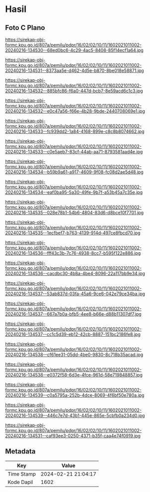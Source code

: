 # Hasil

## Foto C Plano

https://sirekap-obj-formc.kpu.go.id/807a/pemilu/pdpr/16/02/02/10/11/1602021011002-20240216-134530--68ed0bc6-4c29-4ac5-8408-85f14ecf1a64.jpg

https://sirekap-obj-formc.kpu.go.id/807a/pemilu/pdpr/16/02/02/10/11/1602021011002-20240216-134531--8373aa5e-d462-4d5e-b870-8be018e58871.jpg

https://sirekap-obj-formc.kpu.go.id/807a/pemilu/pdpr/16/02/02/10/11/1602021011002-20240216-134532--885bfc86-f6a0-447d-bcb7-8e59acd6c1c3.jpg

https://sirekap-obj-formc.kpu.go.id/807a/pemilu/pdpr/16/02/02/10/11/1602021011002-20240216-134532--e0c47a56-f66e-4b28-9bde-2440708069e1.jpg

https://sirekap-obj-formc.kpu.go.id/807a/pemilu/pdpr/16/02/02/10/11/1602021011002-20240216-134533--fc939dd2-1a84-4168-899e-c8c8b8074662.jpg

https://sirekap-obj-formc.kpu.go.id/807a/pemilu/pdpr/16/02/02/10/11/1602021011002-20240216-134533--c0e5aeb7-83cf-44ab-aa71-8793581aad4e.jpg

https://sirekap-obj-formc.kpu.go.id/807a/pemilu/pdpr/16/02/02/10/11/1602021011002-20240216-134534--b59b9a61-a917-4609-9f08-fc08d2ae5d48.jpg

https://sirekap-obj-formc.kpu.go.id/807a/pemilu/pdpr/16/02/02/10/11/1602021011002-20240216-134534--eaf0ba95-5a30-49fe-9b7f-a53b45a7c35e.jpg

https://sirekap-obj-formc.kpu.go.id/807a/pemilu/pdpr/16/02/02/10/11/1602021011002-20240216-134535--028e78b1-54b6-4804-83d6-d8bce10f7701.jpg

https://sirekap-obj-formc.kpu.go.id/807a/pemilu/pdpr/16/02/02/10/11/1602021011002-20240216-134535--1ecfbef7-b763-4139-914d-497ce8fbcd70.jpg

https://sirekap-obj-formc.kpu.go.id/807a/pemilu/pdpr/16/02/02/10/11/1602021011002-20240216-134536--fff43c3b-7c76-4938-8cc7-b595f122e886.jpg

https://sirekap-obj-formc.kpu.go.id/807a/pemilu/pdpr/16/02/02/10/11/1602021011002-20240216-134536--cacdbc30-4b8a-4be4-8096-22a117bb9e34.jpg

https://sirekap-obj-formc.kpu.go.id/807a/pemilu/pdpr/16/02/02/10/11/1602021011002-20240216-134537--53ab837d-03fa-45a6-9ce6-042e79ce34ba.jpg

https://sirekap-obj-formc.kpu.go.id/807a/pemilu/pdpr/16/02/02/10/11/1602021011002-20240216-134537--667a7b0a-bfb5-4ee8-b66e-d88b11307df7.jpg

https://sirekap-obj-formc.kpu.go.id/807a/pemilu/pdpr/16/02/02/10/11/1602021011002-20240216-134537--cc1c5d39-eb12-42cb-8887-151bc2186fe8.jpg

https://sirekap-obj-formc.kpu.go.id/807a/pemilu/pdpr/16/02/02/10/11/1602021011002-20240216-134538--cf61ee31-05dd-4be0-9830-8c718b35acad.jpg

https://sirekap-obj-formc.kpu.go.id/807a/pemilu/pdpr/16/02/02/10/11/1602021011002-20240216-134538--e0372f58-6d3e-4fce-961d-58e719848857.jpg

https://sirekap-obj-formc.kpu.go.id/807a/pemilu/pdpr/16/02/02/10/11/1602021011002-20240216-134539--c0a5795a-252b-4dce-8069-4f6bf50e780a.jpg

https://sirekap-obj-formc.kpu.go.id/807a/pemilu/pdpr/16/02/02/10/11/1602021011002-20240216-134539--446c7e7d-43b1-445e-865e-5cbfb0a234d0.jpg

https://sirekap-obj-formc.kpu.go.id/807a/pemilu/pdpr/16/02/02/10/11/1602021011002-20240216-134531--caf93ee3-0250-4371-b35f-caa4e74f0919.jpg


## Metadata

| Key        | Value               |
| ---------- | ------------------- |
| Time Stamp | 2024-02-21 21:04:17 |
| Kode Dapil | 1602                |



